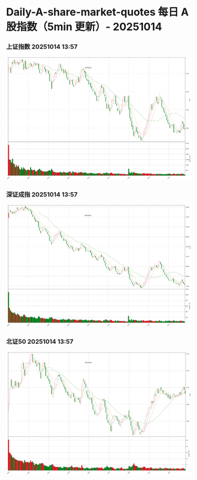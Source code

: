 
# Daily-A-share-market-quotes 每日 A 股指数（5min 更新）- 20251014

### 上证指数 20251014 13:57
![](./fig/2025/10/20251014-sh000001.png)

### 深证成指 20251014 13:57
![](./fig/2025/10/20251014-sz399001.png)

### 北证50 20251014 13:57
![](./fig/2025/10/20251014-bj899050.png)
